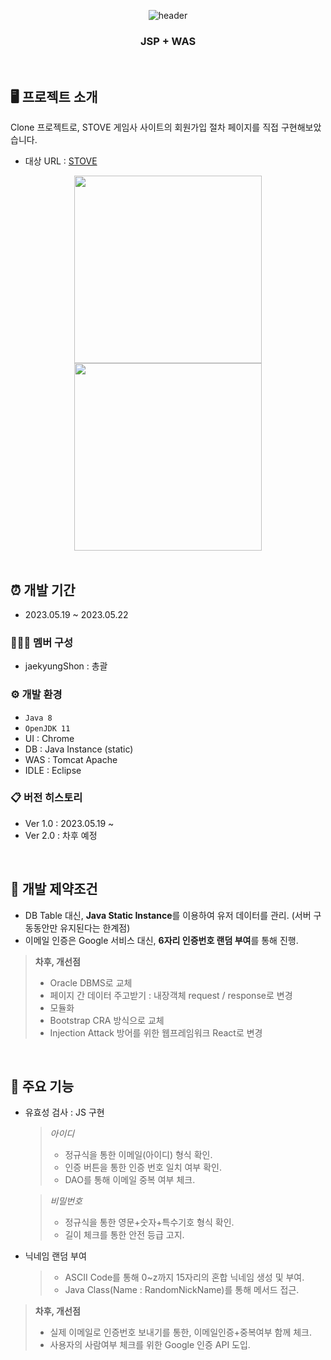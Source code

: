 
<div align="center">
  
  ![header](https://capsule-render.vercel.app/api?type=waving&color=timeAuto&height=180&section=header&text=STOVE&fontSize=70)
  ### JSP + WAS
</div>

<br/>

## 🖥️ 프로젝트 소개
Clone 프로젝트로, STOVE 게임사 사이트의 회원가입 절차 페이지를 직접 구현해보았습니다.
- 대상 URL : [STOVE](https://accounts.onstove.com/login?redirect_url=https%3A%2F%2Fwww.onstove.com%2F)

<div align="center">

  <img src="https://github.com/jaekyungshon/JSP-Univ-Project-Web-STOVE/assets/61006212/38a298ea-9d95-40e0-a4aa-1c1640f026f2" width="300" height="300">
  <img src="https://github.com/jaekyungshon/JSP-Univ-Project-Web-STOVE/assets/61006212/1d43748d-6956-4169-923f-e31e27130c53" width="300" height="300">
</div>

<br/>

## ⏰ 개발 기간
- 2023.05.19 ~ 2023.05.22

### 🧑‍🤝‍🧑 멤버 구성
- jaekyungShon : 총괄

### ⚙️ 개발 환경
- `Java 8`
- `OpenJDK 11`
- UI : Chrome
- DB : Java Instance (static)
- WAS : Tomcat Apache
- IDLE : Eclipse

### 📋 버전 히스토리
- Ver 1.0 : 2023.05.19 ~
- Ver 2.0 : 차후 예정
  
<br/>

## 📌 개발 제약조건
- DB Table 대신, **Java Static Instance**를 이용하여 유저 데이터를 관리. (서버 구동동안만 유지된다는 한계점)
- 이메일 인증은 Google 서비스 대신, **6자리 인증번호 랜덤 부여**를 통해 진행.
  
> **차후, 개선점**
> - Oracle DBMS로 교체
> - 페이지 간 데이터 주고받기 : 내장객체 request / response로 변경
> - 모듈화
> - Bootstrap CRA 방식으로 교체
> - Injection Attack 방어를 위한 웹프레임워크 React로 변경

<br/>

## 📌 주요 기능
- 유효성 검사 : JS 구현
  
    > *아이디*
    > - 정규식을 통한 이메일(아이디) 형식 확인.
    > - 인증 버튼을 통한 인증 번호 일치 여부 확인.
    > - DAO를 통해 이메일 중복 여부 체크.

    > *비밀번호*
    > - 정규식을 통한 영문+숫자+특수기호 형식 확인.
    > - 길이 체크를 통한 안전 등급 고지.

- 닉네임 랜덤 부여

    > - ASCII Code를 통해 0~z까지 15자리의 혼합 닉네임 생성 및 부여.
    > - Java Class(Name : RandomNickName)를 통해 메서드 접근.

> **차후, 개선점**
> - 실제 이메일로 인증번호 보내기를 통한, 이메일인증+중복여부 함께 체크.
> - 사용자의 사람여부 체크를 위한 Google 인증 API 도입.
